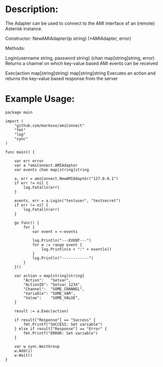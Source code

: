 Description:
==============
The Adapter can be used to connect to the AMI interface of an (remote) Asterisk instance.

Constructor:
NewAMIAdapter(ip string) (*AMIAdapter, error)


Methods:

Login(username string, password string) (chan map[string]string, error)
Returns a channel on which key-value based AMI events can be received 

Exec(action map[string]string) map[string]string
Executes an action and returns the key-value based response from the server

Example Usage:
==============
	package main

	import (
		"github.com/markose/amiConnect"
		"fmt"
		"log"
		"sync"
	)
	
	func main() {
	
		var err error
		var a *amiConnect.AMIAdapter
		var events chan map[string]string
	
		a, err = amiConnect.NewAMIAdapter("127.0.0.1")
		if err != nil {
			log.Fatalln(err)
		}
	
		events, err = a.Login("testuser", "testsecret")
		if err != nil {
			log.Fatalln(err)
		}
	
		go func() {
			for {
				var event = <-events
	
				log.Println("---EVENT---")
				for e := range event {
					log.Println(e + ":" + event[e])
				}
				log.Println("------------")
			}
		}()
	
		var action = map[string]string{
			"Action":   "Setvar",
			"ActionID": "Setvar_1234",
			"Channel":  "SOME_CHANNEL",
			"Variable": "SOME_VAR",
			"Value":    "SOME_VALUE",
		}
	
		result := a.Exec(action)
	
		if result["Response"] == "Success" {
			fmt.Printf("SUCCESS: Set variable")
		} else if result["Response"] == "Error" {
			fmt.Printf("ERROR: Set variable")
		}
	
		var w sync.WaitGroup
		w.Add(1)
		w.Wait()
	}